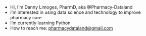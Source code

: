 - Hi, I’m Danny Limoges, PharmD, aka @Pharmacy-Dataland
- I’m interested in using data science and technology to improve pharmacy care
- I’m currently learning Python
- How to reach me: pharmacydataland@gmail.com

<!---
Pharmacy-Dataland/Pharmacy-Dataland is a ✨ special ✨ repository because its `README.md` (this file) appears on your GitHub profile.
You can click the Preview link to take a look at your changes.
--->
